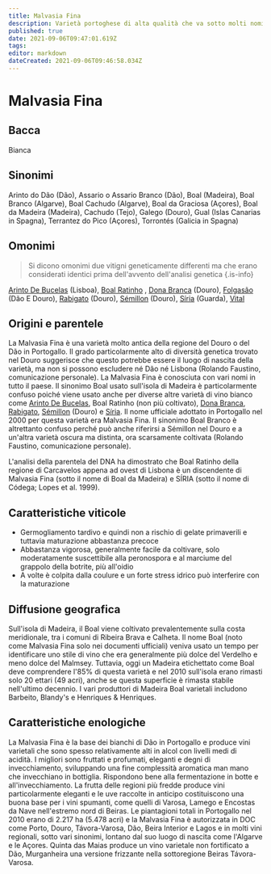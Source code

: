 ```yaml
---
title: Malvasia Fina
description: Varietà portoghese di alta qualità che va sotto molti nomi, in particolare Boal su Madeira, e produce molti stili di vino.
published: true
date: 2021-09-06T09:47:01.619Z
tags: 
editor: markdown
dateCreated: 2021-09-06T09:46:58.034Z
---
```


# Malvasia Fina

## Bacca
Bianca

## Sinonimi
Arinto do Dão (Dão), Assario o Assario Branco (Dão), Boal (Madeira), Boal Branco (Algarve), Boal Cachudo (Algarve), Boal da Graciosa (Açores), Boal da Madeira (Madeira), Cachudo (Tejo), Galego (Douro), Gual (Islas Canarias in Spagna), Terrantez do Pico (Açores), Torrontés (Galicia in Spagna)

## Omonimi
> Si dicono omonimi due vitigni geneticamente differenti ma che erano considerati identici prima dell'avvento dell'analisi genetica
{.is-info}

[Arinto De Bucelas](/vitigni/bacca-bianca/arinto-de-bucelas) (Lisboa), [Boal Ratinho](/vitigni/bacca-bianca/boal-ratinho) , [Dona Branca](/vitigni/bacca-bianca/dona-branca) (Douro), [Folgasão](/vitigni/bacca-bianca/folgasao) (Dão E Douro), [Rabigato](/vitigni/bacca-bianca/rabigato) (Douro), [Sémillon](/vitigni/bacca-bianca/semillon) (Douro), [Síria](/vitigni/bacca-bianca/siria) (Guarda), [Vital](/vitigni/bacca-bianca/vital)


## Origini e parentele
La Malvasia Fina è una varietà molto antica della regione del Douro o del Dão in Portogallo. Il grado particolarmente alto di diversità genetica trovato nel Douro suggerisce che questo potrebbe essere il luogo di nascita della varietà, ma non si possono escludere né Dão né Lisbona (Rolando Faustino, comunicazione personale). La Malvasia Fina è conosciuta con vari nomi in tutto il paese. Il sinonimo Boal usato sull'isola di Madeira è particolarmente confuso poiché viene usato anche per diverse altre varietà di vino bianco come [Arinto De Bucelas](/vitigni/bacca-bianca/arinto-de-bucelas), Boal Ratinho (non più coltivato), [Dona Branca](/vitigni/bacca-bianca/dona-branca), [Rabigato](/vitigni/bacca-bianca/rabigato), [Sémillon](/vitigni/bacca-bianca/semillon) (Douro) e [Síria](/vitigni/bacca-bianca/siria). Il nome ufficiale adottato in Portogallo nel 2000 per questa varietà era Malvasia Fina. Il sinonimo Boal Branco è altrettanto confuso perché può anche riferirsi a Sémillon nel Douro e a un'altra varietà oscura ma distinta, ora scarsamente coltivata (Rolando Faustino, comunicazione personale).

L'analisi della parentela del DNA ha dimostrato che Boal Ratinho della regione di Carcavelos appena ad ovest di Lisbona è un discendente di Malvasia Fina (sotto il nome di Boal da Madeira) e SÍRIA (sotto il nome di Códega; Lopes et al. 1999).

## Caratteristiche viticole

- Germogliamento tardivo e quindi non a rischio di gelate primaverili e tuttavia maturazione abbastanza precoce 
- Abbastanza vigorosa, generalmente facile da coltivare, solo moderatamente suscettibile alla peronospora e al marciume del grappolo della botrite, più all'oidio 
- A volte è colpita dalla coulure e un forte stress idrico può interferire con la maturazione

## Diffusione geografica

Sull'isola di Madeira, il Boal viene coltivato prevalentemente sulla costa meridionale, tra i comuni di Ribeira Brava e Calheta. Il nome Boal (noto come Malvasia Fina solo nei documenti ufficiali) veniva usato un tempo per identificare uno stile di vino che era generalmente più dolce del Verdelho e meno dolce del Malmsey. Tuttavia, oggi un Madeira etichettato come Boal deve comprendere l'85% di questa varietà e nel 2010 sull'isola erano rimasti solo 20 ettari (49 acri), anche se questa superficie è rimasta stabile nell'ultimo decennio. I vari produttori di Madeira Boal varietali includono Barbeito, Blandy's e Henriques & Henriques.

## Caratteristiche enologiche

La Malvasia Fina è la base dei bianchi di Dão in Portogallo e produce vini varietali che sono spesso relativamente alti in alcol con livelli medi di acidità. I migliori sono fruttati e profumati, eleganti e degni di invecchiamento, sviluppando una fine complessità aromatica man mano che invecchiano in bottiglia. Rispondono bene alla fermentazione in botte e all'invecchiamento. La frutta delle regioni più fredde produce vini particolarmente eleganti e le uve raccolte in anticipo costituiscono una buona base per i vini spumanti, come quelli di Varosa, Lamego e Encostas da Nave nell'estremo nord di Beiras. Le piantagioni totali in Portogallo nel 2010 erano di 2.217 ha (5.478 acri) e la Malvasia Fina è autorizzata in DOC come Porto, Douro, Távora-Varosa, Dão, Beira Interior e Lagos e in molti vini regionali, sotto vari sinonimi, lontano dal suo luogo di nascita come l'Algarve e le Açores. Quinta das Maias produce un vino varietale non fortificato a Dão, Murganheira una versione frizzante nella sottoregione Beiras Távora-Varosa.
